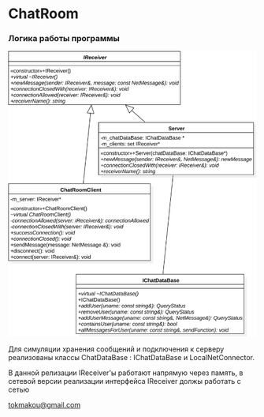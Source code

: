# ChatRoom

### Логика работы программы
![](doc/core-diagram.svg)

Для симуляции хранения сообщений и подключения к серверу 
реализованы классы ChatDataBase : IChatDataBase и LocalNetConnector.

В данной релизации IReceiver'ы работают напрямую через память,
в сетевой версии реализации интерфейса IReceiver
должы работать с сетью

<tokmakou@gmail.com>
